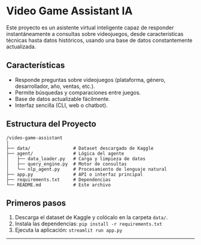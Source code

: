 # Video Game Assistant IA

Este proyecto es un asistente virtual inteligente capaz de responder instantáneamente a consultas sobre videojuegos, desde características técnicas hasta datos históricos, usando una base de datos constantemente actualizada.

## Características
- Responde preguntas sobre videojuegos (plataforma, género, desarrollador, año, ventas, etc.).
- Permite búsquedas y comparaciones entre juegos.
- Base de datos actualizable fácilmente.
- Interfaz sencilla (CLI, web o chatbot).

## Estructura del Proyecto
```
/video-game-assistant
│
├── data/                # Dataset descargado de Kaggle
├── agent/               # Lógica del agente
│   ├── data_loader.py   # Carga y limpieza de datos
│   ├── query_engine.py  # Motor de consultas
│   └── nlp_agent.py     # Procesamiento de lenguaje natural
├── app.py               # API o interfaz principal
├── requirements.txt     # Dependencias
└── README.md            # Este archivo
```

## Primeros pasos
1. Descarga el dataset de Kaggle y colócalo en la carpeta `data/`.
2. Instala las dependencias: `pip install -r requirements.txt`
3. Ejecuta la aplicación: `streamlit run app.py`

--- 